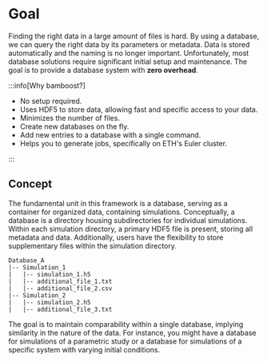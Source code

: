 
# Goal

Finding the right data in a large amount of files is hard. By using a database,
we can query the right data by its parameters or metadata. Data is stored
automatically and the naming is no longer important. Unfortunately, most
database solutions require significant initial setup and maintenance. The goal
is to provide a database system with **zero overhead**.

:::info[Why bamboost?]

- No setup required.
- Uses HDF5 to store data, allowing fast and specific access to your data.
- Minimizes the number of files.
- Create new databases on the fly.
- Add new entries to a database with a single command.
- Helps you to generate jobs, specifically on ETH's Euler cluster.

:::

## Concept

The fundamental unit in this framework is a database, serving as a container for
organized data, containing simulations. Conceptually, a database is a directory
housing subdirectories for individual simulations. Within each simulation
directory, a primary HDF5 file is present, storing all metadata and data.
Additionally, users have the flexibility to store supplementary files within the
simulation directory.

```
Database_A
|-- Simulation_1
|   |-- simulation_1.h5
|   |-- additional_file_1.txt
|   |-- additional_file_2.csv
|-- Simulation_2
|   |-- simulation_2.h5
|   |-- additional_file_3.txt
```

The goal is to maintain comparability within a single database, implying
similarity in the nature of the data. For instance, you might have a
database for simulations of a parametric study or a database for simulations of a
specific system with varying initial conditions.

